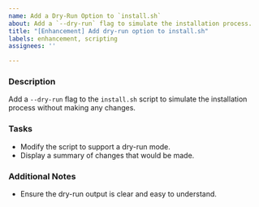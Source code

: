 ```yaml
---
name: Add a Dry-Run Option to `install.sh`
about: Add a `--dry-run` flag to simulate the installation process.
title: "[Enhancement] Add dry-run option to install.sh"
labels: enhancement, scripting
assignees: ''

---
```


### Description
Add a `--dry-run` flag to the `install.sh` script to simulate the installation process without making any changes.

### Tasks
- Modify the script to support a dry-run mode.
- Display a summary of changes that would be made.

### Additional Notes
- Ensure the dry-run output is clear and easy to understand.

